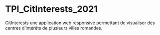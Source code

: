 # TPI_CitInterests_2021
CitInterests une application web responsive permettant de visualiser des centres d’intérêts de plusieurs villes romandes.
